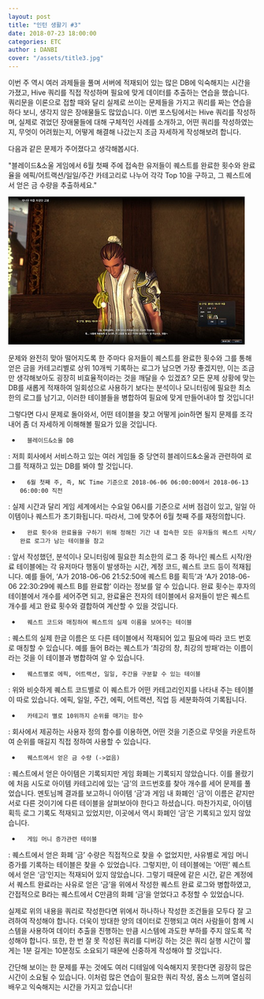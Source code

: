 ```yaml
---
layout: post
title: "인턴 생활기 #3"
date: 2018-07-23 18:00:00
categories: ETC
author : DANBI
cover: "/assets/title3.jpg" 
---
```




이번 주 역시 여러 과제들을 풀며 서버에 적재되어 있는 많은 DB에 익숙해지는 시간을 가졌고, Hive 쿼리를 직접 작성하며 필요에 맞게 데이터를 추출하는 연습을 했습니다. 쿼리문을 이론으로 접할 때와 달리 실제로 쓰이는 문제들을 가지고 쿼리를 짜는 연습을 하다 보니, 생각지 않은 장애물들도 많았습니다. 이번 포스팅에서는 Hive 쿼리를 작성하며, 실제로 겪었던 장애물들에 대해 구체적인 사례를 소개하고, 어떤 쿼리를 작성하였는지, 무엇이 어려웠는지, 어떻게 해결해 나갔는지 조금 자세하게 작성해보려 합니다. 

다음과 같은 문제가 주어졌다고 생각해봅시다.

"블레이드&소울 게임에서 6월 첫째 주에 접속한 유저들이 퀘스트를 완료한 횟수와 완료율을 에픽/어트랙션/일일/주간 카테고리로 나누어 각각 Top 10을 구하고, 그 퀘스트에서 얻은 금 수량을 추출하세요."

![quest](\assets\quest.jpg)

문제와 완전히 맞아 떨어지도록 한 주마다 유저들이 퀘스트를 완료한 횟수와 그를 통해 얻은 금을 카테고리별로 상위 10개씩 기록하는 로그가 남으면 가장 좋겠지만, 이는 조금만 생각해보아도 굉장히 비효율적이라는 것을 깨달을 수 있겠죠? 모든 문제 상황에 맞는 DB를 새롭게 적재하여 일회성으로 사용하기 보다는 분석이나 모니터링에 필요한 최소한의 로그를 남기고, 이러한 테이블들을 병합하여 필요에 맞게 만들어내야 할 것입니다!

그렇다면 다시 문제로 돌아와서, 어떤 테이블을 찾고 어떻게 join하면 될지 문제를 조각 내어 좀 더 자세하게 이해해볼 필요가 있을 것입니다.

-       블레이드&소울 DB

: 저희 회사에서 서비스하고 있는 여러 게임들 중 당연히 블레이드&소울과 관련하여 로그를 적재하고 있는 DB를 봐야 할 것입니다.

-       6월 첫째 주, 즉, NC Time 기준으로 2018-06-06 06:00:00에서 2018-06-13 06:00:00 직전

: 실제 시간과 달리 게임 세계에서는 수요일 06시를 기준으로 서버 점검이 있고, 일일 아이템이나 퀘스트가 초기화됩니다. 따라서, 그에 맞추어 6월 첫째 주를 재정의합니다.

-       완료 횟수와 완료율을 구하기 위해 정해진 기간 내 접속한 모든 유저들의 퀘스트 시작/완료 로그가 남는 테이블을 참고

: 앞서 작성했던, 분석이나 모니터링에 필요한 최소한의 로그 중 하나인 퀘스트 시작/완료 테이블에는 각 유저마다 행동이 발생하는 시간, 계정 코드, 퀘스트 코드 등이 적재됩니다. 예를 들어, ‘A가 2018-06-06 21:52:50에 퀘스트 B를 획득’과 ‘A가 2018-06-06 22:30:29에 퀘스트 B를 완료함’ 이라는 정보를 알 수 있습니다. 완료 횟수는 후자의 테이블에서 개수를 세어주면 되고, 완료율은 전자의 테이블에서 유저들이 받은 퀘스트 개수를 세고 완료 횟수와 결합하여 계산할 수 있을 것입니다.

 

-       퀘스트 코드와 매칭하여 퀘스트의 실제 이름을 보여주는 테이블

: 퀘스트의 실제 한글 이름은 또 다른 테이블에서 적재되어 있고 필요에 따라 코드 번호로 매칭할 수 있습니다. 예를 들어 B라는 퀘스트가 ‘최강의 창, 최강의 방패’라는 이름이라는 것을 이 테이블과 병합하여 알 수 있습니다.

-       퀘스트별로 에픽, 어트랙션, 일일, 주간을 구분할 수 있는 테이블

: 위와 비슷하게 퀘스트 코드별로 이 퀘스트가 어떤 카테고리인지를 나타내 주는 테이블이 따로 있습니다. 에픽, 일일, 주간, 에픽, 어트랙션, 직업 등 세분화하여 기록됩니다.

-       카테고리 별로 10위까지 순위를 매기는 함수

: 회사에서 제공하는 사용자 정의 함수를 이용하면, 어떤 것을 기준으로 무엇을 카운트하여 순위를 매길지 직접 정하여 사용할 수 있습니다.

-       퀘스트에서 얻은 금 수량 (->없음)

: 퀘스트에서 얻은 아이템은 기록되지만 게임 화폐는 기록되지 않았습니다. 이를 몰랐기에 처음 시도로 아이템 카테고리에 있는 ‘금’의 코드번호를 찾아 개수를 세어 문제를 풀었습니다. 멘토님께 결과를 보고하니 아이템 ‘금’과 게임 내 화폐인 ‘금’이 이름은 같지만 서로 다른 것이기에 다른 테이블을 살펴보아야 한다고 하셨습니다. 마찬가지로, 아이템획득 로그 기록도 적재되고 있었지만, 이곳에서 역시 화폐인 ‘금’은 기록되고 있지 않았습니다.

-       게임 머니 증가관련 테이블

: 퀘스트에서 얻은 화폐 ‘금’ 수량은 직접적으로 찾을 수 없었지만, 사유별로 게임 머니 증가를 기록하는 테이블은 찾을 수 있었습니다. 그렇지만, 이 테이블에는 ‘어떤’ 퀘스트에서 얻은 ‘금’인지는 적재되어 있지 않았습니다. 그렇기 때문에 같은 시간, 같은 계정에서 퀘스트 완료라는 사유로 얻은 ‘금’을 위에서 작성한 퀘스트 완료 로그와 병합하였고, 간접적으로 B라는 퀘스트에서 C만큼의 화폐 ‘금’을 얻었다고 추정할 수 있었습니다. 

실제로 위의 내용을 쿼리로 작성한다면 위에서 하나하나 작성한 조건들을 모두다 잘 고려하여 작성해야 합니다. 더욱이 방대한 양의 데이터로 진행되고 여러 사람들이 함께 시스템을 사용하여 데이터 추출을 진행하는 만큼 시스템에 과도한 부하를 주지 않도록 작성해야 합니다. 또한, 한 번 잘 못 작성된 쿼리를 디버깅 하는 것은 쿼리 실행 시간이 짧게는 1분 길게는 10분정도 소요되기 때문에 신중하게 작성해야 할 것입니다. 

간단해 보이는 한 문제를 푸는 것에도 여러 디테일에 익숙해지지 못한다면 굉장히 많은 시간이 소요될 수 있습니다. 이처럼 많은 연습이 필요한 쿼리 작성, 몸소 느끼며 열심히 배우고 익숙해지는 시간을 가지고 있습니다!

